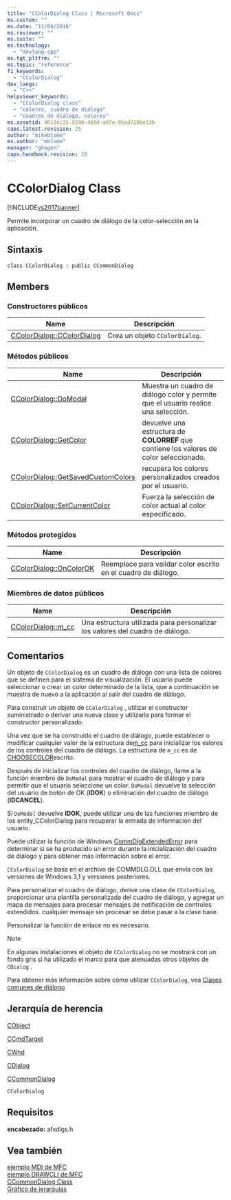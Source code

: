 ```yaml
---
title: "CColorDialog Class | Microsoft Docs"
ms.custom: ""
ms.date: "11/04/2016"
ms.reviewer: ""
ms.suite: ""
ms.technology: 
  - "devlang-cpp"
ms.tgt_pltfrm: ""
ms.topic: "reference"
f1_keywords: 
  - "CColorDialog"
dev_langs: 
  - "C++"
helpviewer_keywords: 
  - "CColorDialog class"
  - "colores, cuadro de diálogo"
  - "cuadros de diálogo, colores"
ms.assetid: d013dc25-9290-4b5d-a97e-95ad7208e13b
caps.latest.revision: 25
author: "mikeblome"
ms.author: "mblome"
manager: "ghogen"
caps.handback.revision: 26
---
```

# CColorDialog Class
[!INCLUDE[vs2017banner](../../assembler/inline/includes/vs2017banner.md)]

Permite incorporar un cuadro de diálogo de la color\-selección en la aplicación.  
  
## Sintaxis  
  
```  
class CColorDialog : public CCommonDialog  
```  
  
## Members  
  
### Constructores públicos  
  
|Name|Descripción|  
|----------|-----------------|  
|[CColorDialog::CColorDialog](../Topic/CColorDialog::CColorDialog.md)|Crea un objeto `CColorDialog`.|  
  
### Métodos públicos  
  
|Name|Descripción|  
|----------|-----------------|  
|[CColorDialog::DoModal](../Topic/CColorDialog::DoModal.md)|Muestra un cuadro de diálogo color y permite que el usuario realice una selección.|  
|[CColorDialog::GetColor](../Topic/CColorDialog::GetColor.md)|devuelve una estructura de **COLORREF** que contiene los valores de color seleccionado.|  
|[CColorDialog::GetSavedCustomColors](../Topic/CColorDialog::GetSavedCustomColors.md)|recupera los colores personalizados creados por el usuario.|  
|[CColorDialog::SetCurrentColor](../Topic/CColorDialog::SetCurrentColor.md)|Fuerza la selección de color actual al color especificado.|  
  
### Métodos protegidos  
  
|Name|Descripción|  
|----------|-----------------|  
|[CColorDialog::OnColorOK](../Topic/CColorDialog::OnColorOK.md)|Reemplace para validar color escrito en el cuadro de diálogo.|  
  
### Miembros de datos públicos  
  
|Name|Descripción|  
|----------|-----------------|  
|[CColorDialog::m\_cc](../Topic/CColorDialog::m_cc.md)|Una estructura utilizada para personalizar los valores del cuadro de diálogo.|  
  
## Comentarios  
 Un objeto de `CColorDialog` es un cuadro de diálogo con una lista de colores que se definen para el sistema de visualización.  El usuario puede seleccionar o crear un color determinado de la lista, que a continuación se muestra de nuevo a la aplicación al salir del cuadro de diálogo.  
  
 Para construir un objeto de `CColorDialog` , utilizar el constructor suministrado o derivar una nueva clase y utilizarla para formar el constructor personalizado.  
  
 Una vez que se ha construido el cuadro de diálogo, puede establecer o modificar cualquier valor de la estructura de[m\_cc](../Topic/CColorDialog::m_cc.md) para inicializar los valores de los controles del cuadro de diálogo.  La estructura de `m_cc` es de [CHOOSECOLOR](http://msdn.microsoft.com/library/windows/desktop/ms646830)escrito.  
  
 Después de inicializar los controles del cuadro de diálogo, llame a la función miembro de `DoModal` para mostrar el cuadro de diálogo y para permitir que el usuario seleccione un color.  `DoModal` devuelve la selección del usuario de botón de OK \(**IDOK**\) o eliminación del cuadro de diálogo \(**IDCANCEL**\).  
  
 Si `DoModal` devuelve **IDOK**, puede utilizar una de las funciones miembro de los entity\_CColorDialog para recuperar la entrada de información del usuario.  
  
 Puede utilizar la función de Windows [CommDlgExtendedError](http://msdn.microsoft.com/library/windows/desktop/ms646916) para determinar si se ha producido un error durante la inicialización del cuadro de diálogo y para obtener más información sobre el error.  
  
 `CColorDialog` se basa en el archivo de COMMDLG.DLL que envía con las versiones de Windows 3,1 y versiones posteriores.  
  
 Para personalizar el cuadro de diálogo, derive una clase de `CColorDialog`, proporcionar una plantilla personalizada del cuadro de diálogo, y agregar un mapa de mensajes para procesar mensajes de notificación de controles extendidos.  cualquier mensaje sin procesar se debe pasar a la clase base.  
  
 Personalizar la función de enlace no es necesario.  
  
> [!NOTE]
>  En algunas instalaciones el objeto de `CColorDialog` no se mostrará con un fondo gris si ha utilizado el marco para que atenuadas otros objetos de `CDialog` .  
  
 Para obtener más información sobre cómo utilizar `CColorDialog`, vea [Clases comunes de diálogo](../../mfc/common-dialog-classes.md)  
  
## Jerarquía de herencia  
 [CObject](../../mfc/reference/cobject-class.md)  
  
 [CCmdTarget](../../mfc/reference/ccmdtarget-class.md)  
  
 [CWnd](../../mfc/reference/cwnd-class.md)  
  
 [CDialog](../../mfc/reference/cdialog-class.md)  
  
 [CCommonDialog](../../mfc/reference/ccommondialog-class.md)  
  
 `CColorDialog`  
  
## Requisitos  
 **encabezado:** afxdlgs.h  
  
## Vea también  
 [ejemplo MDI de MFC](../../top/visual-cpp-samples.md)   
 [ejemplo DRAWCLI de MFC](../../top/visual-cpp-samples.md)   
 [CCommonDialog Class](../../mfc/reference/ccommondialog-class.md)   
 [Gráfico de jerarquías](../../mfc/hierarchy-chart.md)